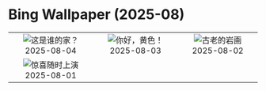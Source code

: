 # Bing Wallpaper (2025-08)

|  |  |  |
|:---:|:---:|:---:|
| ![](https://www.bing.com/th?id=OHR.LaplandOwl_ZH-CN6070251232_400x240.jpg "这是谁的家？") 2025-08-04 | ![](https://www.bing.com/th?id=OHR.HappySunflower_ZH-CN5840993161_400x240.jpg "你好，黄色！") 2025-08-03 | ![](https://www.bing.com/th?id=OHR.FruitaPetroglyphs_ZH-CN5423905955_400x240.jpg "古老的岩画") 2025-08-02 |
| ![](https://www.bing.com/th?id=OHR.EdinburghFringe_ZH-CN5243292664_400x240.jpg "惊喜随时上演") 2025-08-01 |  |  |
